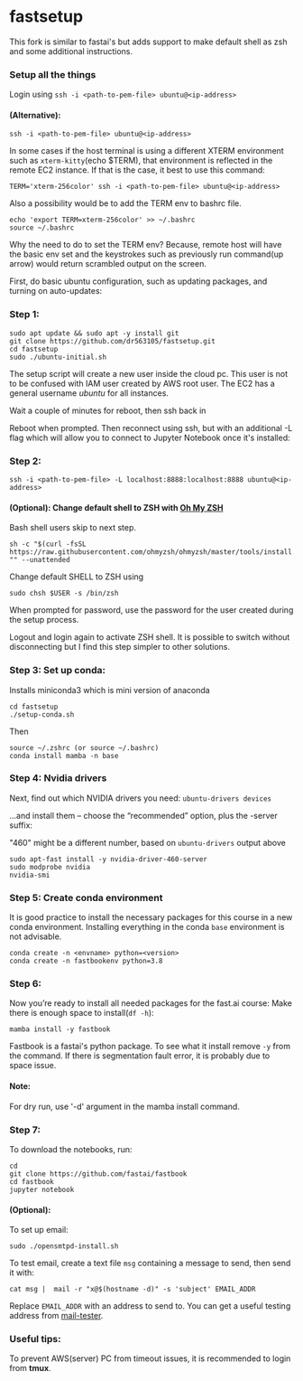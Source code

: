 # fastsetup
This fork is similar to fastai's but adds support to make default shell as zsh and some
additional instructions.

### Setup all the things

Login using `ssh -i <path-to-pem-file> ubuntu@<ip-address>`
#### (Alternative): 

`ssh -i <path-to-pem-file> ubuntu@<ip-address>`


In some cases if the host terminal is using a different XTERM environment such as `xterm-kitty`(echo $TERM), that environment is reflected 
in the remote EC2 instance. If that is the case, it best to use this command: 

`TERM='xterm-256color' ssh -i <path-to-pem-file> ubuntu@<ip-address>`

Also a possibility would be to add the TERM env to bashrc file. 

```
echo 'export TERM=xterm-256color' >> ~/.bashrc
source ~/.bashrc
```

Why the need to do to set the TERM env? Because, remote host will have the basic env set
and the keystrokes such as previously run command(up arrow) would return scrambled output
on the screen.

First, do basic ubuntu configuration, such as updating packages, and turning on auto-updates:

### Step 1:
```
sudo apt update && sudo apt -y install git
git clone https://github.com/dr563105/fastsetup.git
cd fastsetup
sudo ./ubuntu-initial.sh
```

The setup script will create a new user inside the cloud pc. This user is not to be
confused with IAM user created by AWS root user. The EC2 has a general username *ubuntu*
for all instances. 

Wait a couple of minutes for reboot, then ssh back in

Reboot when prompted. 
Then reconnect using ssh, but with an additional -L flag which will allow you to connect to Jupyter Notebook once it's installed:

### Step 2:

`ssh -i <path-to-pem-file> -L localhost:8888:localhost:8888 ubuntu@<ip-address>`

#### (Optional): Change default shell to ZSH with [Oh My ZSH](https://github.com/ohmyzsh/ohmyzsh)
Bash shell users skip to next step.

```
sh -c "$(curl -fsSL https://raw.githubusercontent.com/ohmyzsh/ohmyzsh/master/tools/install.sh)" "" --unattended
```
Change default SHELL to ZSH using 
```
sudo chsh $USER -s /bin/zsh

```

When prompted for password, use the password for the user created during the setup
process.

Logout and login again to activate ZSH shell. It is possible to switch without
disconnecting but I find this step simpler to other solutions.

### Step 3: Set up conda:
Installs miniconda3 which is mini version of anaconda 

```
cd fastsetup
./setup-conda.sh
```
Then 

```
source ~/.zshrc (or source ~/.bashrc)
conda install mamba -n base 
```

### Step 4: Nvidia drivers
Next, find out which NVIDIA drivers you need: `ubuntu-drivers devices`

…and install them – choose the “recommended” option, plus the -server suffix:

"460" might be a different number, based on `ubuntu-drivers` output above

```
sudo apt-fast install -y nvidia-driver-460-server
sudo modprobe nvidia
nvidia-smi
```
### Step 5: Create conda environment
It is good practice to install the necessary packages for this course in a new conda
environment. Installing everything in the conda `base` environment is not advisable.
```
conda create -n <envname> python=<version>
conda create -n fastbookenv python=3.8
```
### Step 6: 

Now you’re ready to install all needed packages for the fast.ai course:
Make there is enough space to install(`df -h`):

```
mamba install -y fastbook
```
Fastbook is a fastai's python package. To see what it install remove `-y` from the command. 
If there is segmentation fault error, it is probably due to space issue.

#### Note: 
For dry run, use '-d' argument in the mamba install command. 

### Step 7: 
To download the notebooks, run:
```
cd
git clone https://github.com/fastai/fastbook
cd fastbook
jupyter notebook
```

#### (Optional): 
To set up email:

    sudo ./opensmtpd-install.sh

To test email, create a text file `msg` containing a message to send, then send it with:

    cat msg |  mail -r "x@$(hostname -d)" -s 'subject' EMAIL_ADDR

Replace `EMAIL_ADDR` with an address to send to. You can get a useful testing address from [mail-tester](https://www.mail-tester.com/).

### Useful tips:
To prevent AWS(server) PC from timeout issues, it is recommended to login from **tmux**.
